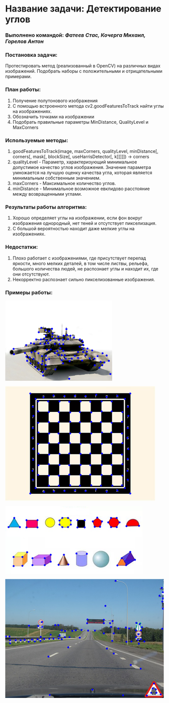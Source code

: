 # Название задачи: Детектирование углов

### Выполнено командой: *Фатеев Стас, Кочерга Михаил, Горелов Антон*

### Постановка задачи:
Протестировать метод (реализованный в OpenCV) на различных видах изображений.
Подобрать наборы с положительными и отрицательными примерами.

### План работы:
1. Получение полутонового изображения
2. С помощью встроенного метода cv2.goodFeaturesToTrack найти углы на изображениях.
3. Обозначить точками на изображении
4. Подобрать правильные параметры MinDistance, QualityLevel и MaxCorners

### Используемые методы:
1. goodFeaturesToTrack(image, maxCorners, qualityLevel, minDistance[, corners[, mask[, blockSize[, useHarrisDetector[, k]]]]]) → corners
2. qualityLevel - Параметр, характеризующий минимальное допустимое качество углов изображения. Значение параметра умножается на лучшую оценку качества угла, которая является минимальным собственным значением.
3. maxCorners   - Максимальное количество углов.
4. minDistance  - Минимальное возможное евклидово расстояние между возвращенными углами.

### Результаты работы алгоритма:
1. Хорошо определяет углы на изображении, если фон вокруг изображения однородный, нет теней и отсутствует пикселизация.
2. С большой вероятностью находит даже мелкие углы на изображениях.

### Недостатки:
1. Плохо работает с изображениями, где присутствует перепад яркости, много мелких деталей, в том числе листвы, рельефа, большого количества людей, не распознает углы и находит их, где они отсутствуют.
2. Некорректно распознает сильно пикселизованные изображения.

### Примеры работы:
![](result/6.png?raw=true)

![](result/13.png?raw=true)

![](result/15.png?raw=true)

![](result/16.png?raw=true)
